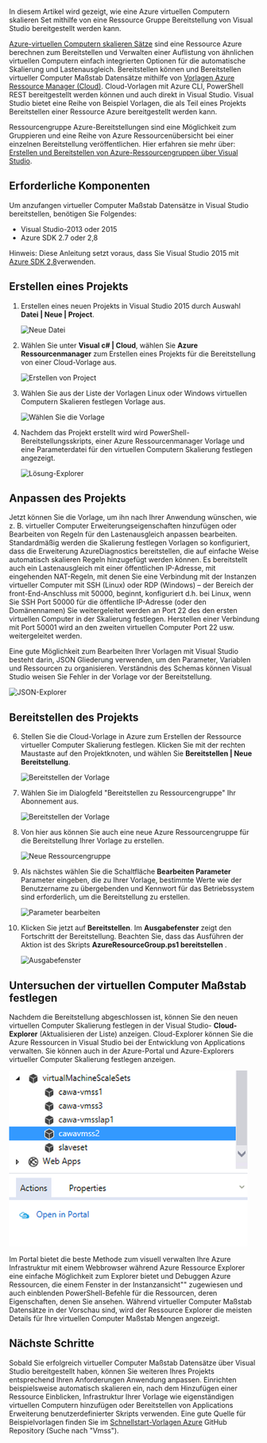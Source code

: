 

In diesem Artikel wird gezeigt, wie eine Azure virtuellen Computern skalieren Set mithilfe von eine Ressource Gruppe Bereitstellung von Visual Studio bereitgestellt werden kann.


[Azure-virtuellen Computern skalieren Sätze](https://azure.microsoft.com/blog/azure-vm-scale-sets-public-preview/) sind eine Ressource Azure berechnen zum Bereitstellen und Verwalten einer Auflistung von ähnlichen virtuellen Computern einfach integrierten Optionen für die automatische Skalierung und Lastenausgleich. Bereitstellen können und Bereitstellen virtueller Computer Maßstab Datensätze mithilfe von [Vorlagen Azure Ressource Manager (Cloud)](https://github.com/Azure/azure-quickstart-templates). Cloud-Vorlagen mit Azure CLI, PowerShell REST bereitgestellt werden können und auch direkt in Visual Studio. Visual Studio bietet eine Reihe von Beispiel Vorlagen, die als Teil eines Projekts Bereitstellen einer Ressource Azure bereitgestellt werden kann.

Ressourcengruppe Azure-Bereitstellungen sind eine Möglichkeit zum Gruppieren und eine Reihe von Azure Ressourcenübersicht bei einer einzelnen Bereitstellung veröffentlichen. Hier erfahren sie mehr über: [Erstellen und Bereitstellen von Azure-Ressourcengruppen über Visual Studio](../vs-azure-tools-resource-groups-deployment-projects-create-deploy/).

## <a name="pre-requisites"></a>Erforderliche Komponenten

Um anzufangen virtueller Computer Maßstab Datensätze in Visual Studio bereitstellen, benötigen Sie Folgendes:

- Visual Studio-2013 oder 2015
- Azure SDK 2.7 oder 2,8

Hinweis: Diese Anleitung setzt voraus, dass Sie Visual Studio 2015 mit [Azure SDK 2,8](https://azure.microsoft.com/blog/announcing-the-azure-sdk-2-8-for-net/)verwenden.

## <a name="creating-a-project"></a>Erstellen eines Projekts

1. Erstellen eines neuen Projekts in Visual Studio 2015 durch Auswahl **Datei | Neue | Project**.

    ![Neue Datei][file_new]

2. Wählen Sie unter **Visual c# | Cloud**, wählen Sie **Azure Ressourcenmanager** zum Erstellen eines Projekts für die Bereitstellung von einer Cloud-Vorlage aus.

    ![Erstellen von Project][create_project]

3.  Wählen Sie aus der Liste der Vorlagen Linux oder Windows virtuellen Computern Skalieren festlegen Vorlage aus.

    ![Wählen Sie die Vorlage][select_Template]

4. Nachdem das Projekt erstellt wird wird PowerShell-Bereitstellungsskripts, einer Azure Ressourcenmanager Vorlage und eine Parameterdatei für den virtuellen Computern Skalierung festlegen angezeigt.

    ![Lösung-Explorer][solution_explorer]

## <a name="customize-your-project"></a>Anpassen des Projekts

Jetzt können Sie die Vorlage, um ihn nach Ihrer Anwendung wünschen, wie z. B. virtueller Computer Erweiterungseigenschaften hinzufügen oder Bearbeiten von Regeln für den Lastenausgleich anpassen bearbeiten. Standardmäßig werden die Skalierung festlegen Vorlagen so konfiguriert, dass die Erweiterung AzureDiagnostics bereitstellen, die auf einfache Weise automatisch skalieren Regeln hinzugefügt werden können. Es bereitstellt auch ein Lastenausgleich mit einer öffentlichen IP-Adresse, mit eingehenden NAT-Regeln, mit denen Sie eine Verbindung mit der Instanzen virtueller Computer mit SSH (Linux) oder RDP (Windows) – der Bereich der front-End-Anschluss mit 50000, beginnt, konfiguriert d.h. bei Linux, wenn Sie SSH Port 50000 für die öffentliche IP-Adresse (oder den Domänennamen) Sie weitergeleitet werden an Port 22 des den ersten virtuellen Computer in der Skalierung festlegen. Herstellen einer Verbindung mit Port 50001 wird an den zweiten virtuellen Computer Port 22 usw. weitergeleitet werden.

 Eine gute Möglichkeit zum Bearbeiten Ihrer Vorlagen mit Visual Studio besteht darin, JSON Gliederung verwenden, um den Parameter, Variablen und Ressourcen zu organisieren. Verständnis des Schemas können Visual Studio weisen Sie Fehler in der Vorlage vor der Bereitstellung.

![JSON-Explorer][json_explorer]

## <a name="deploy-the-project"></a>Bereitstellen des Projekts

6. Stellen Sie die Cloud-Vorlage in Azure zum Erstellen der Ressource virtueller Computer Skalierung festlegen. Klicken Sie mit der rechten Maustaste auf den Projektknoten, und wählen Sie **Bereitstellen | Neue Bereitstellung**.

    ![Bereitstellen der Vorlage][5deploy_Template]

7. Wählen Sie im Dialogfeld "Bereitstellen zu Ressourcengruppe" Ihr Abonnement aus.

    ![Bereitstellen der Vorlage][6deploy_Template]

8. Von hier aus können Sie auch eine neue Azure Ressourcengruppe für die Bereitstellung Ihrer Vorlage zu erstellen.

    ![Neue Ressourcengruppe][new_resource]

9. Als nächstes wählen Sie die Schaltfläche **Bearbeiten Parameter** Parameter eingeben, die zu Ihrer Vorlage, bestimmte Werte wie der Benutzername zu übergebenden und Kennwort für das Betriebssystem sind erforderlich, um die Bereitstellung zu erstellen.

    ![Parameter bearbeiten][edit_parameters]

10. Klicken Sie jetzt auf **Bereitstellen**. Im **Ausgabefenster** zeigt den Fortschritt der Bereitstellung. Beachten Sie, dass das Ausführen der Aktion ist des Skripts **AzureResourceGroup.ps1 bereitstellen** .

    ![Ausgabefenster][output_window]

## <a name="exploring-your-vm-scale-set"></a>Untersuchen der virtuellen Computer Maßstab festlegen

Nachdem die Bereitstellung abgeschlossen ist, können Sie den neuen virtuellen Computer Skalierung festlegen in der Visual Studio- **Cloud-Explorer** (Aktualisieren der Liste) anzeigen. Cloud-Explorer können Sie die Azure Ressourcen in Visual Studio bei der Entwicklung von Applications verwalten. Sie können auch in der Azure-Portal und Azure-Explorers virtueller Computer Skalierung festlegen anzeigen.

![Cloud-Explorer][cloud_explorer]

 Im Portal bietet die beste Methode zum visuell verwalten Ihre Azure Infrastruktur mit einem Webbrowser während Azure Ressource Explorer eine einfache Möglichkeit zum Explorer bietet und Debuggen Azure Ressourcen, die einem Fenster in der Instanzansicht"" zugewiesen und auch einblenden PowerShell-Befehle für die Ressourcen, deren Eigenschaften, denen Sie ansehen. Während virtueller Computer Maßstab Datensätze in der Vorschau sind, wird der Ressource Explorer die meisten Details für Ihre virtuellen Computer Maßstab Mengen angezeigt.

## <a name="next-steps"></a>Nächste Schritte

Sobald Sie erfolgreich virtueller Computer Maßstab Datensätze über Visual Studio bereitgestellt haben, können Sie weiteren Ihres Projekts entsprechend Ihren Anforderungen Anwendung anpassen. Einrichten beispielsweise automatisch skalieren ein, nach dem Hinzufügen einer Ressource Einblicken, Infrastruktur Ihrer Vorlage wie eigenständigen virtuellen Computern hinzufügen oder Bereitstellen von Applications Erweiterung benutzerdefinierter Skripts verwenden. Eine gute Quelle für Beispielvorlagen finden Sie im [Schnellstart-Vorlagen Azure](https://github.com/Azure/azure-quickstart-templates) GitHub Repository (Suche nach "Vmss").

[file_new]: ./media/virtual-machines-common-scale-sets-visual-studio/1-FileNew.png
[create_project]: ./media/virtual-machines-common-scale-sets-visual-studio/2-CreateProject.png
[select_Template]: ./media/virtual-machines-common-scale-sets-visual-studio/3b-SelectTemplateLin.png
[solution_explorer]: ./media/virtual-machines-common-scale-sets-visual-studio/4-SolutionExplorer.png
[json_explorer]: ./media/virtual-machines-common-scale-sets-visual-studio/10-JsonExplorer.png
[5deploy_Template]: ./media/virtual-machines-common-scale-sets-visual-studio/5-DeployTemplate.png
[6deploy_Template]: ./media/virtual-machines-common-scale-sets-visual-studio/6-DeployTemplate.png
[new_resource]: ./media/virtual-machines-common-scale-sets-visual-studio/7-NewResourceGroup.png
[edit_parameters]: ./media/virtual-machines-common-scale-sets-visual-studio/8-EditParameter.png
[output_window]: ./media/virtual-machines-common-scale-sets-visual-studio/9-Output.png
[cloud_explorer]: ./media/virtual-machines-common-scale-sets-visual-studio/12-CloudExplorer.png
